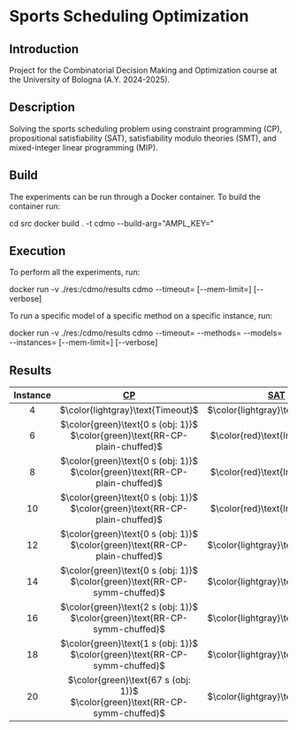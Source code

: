 # Sports Scheduling Optimization

## Introduction

Project for the Combinatorial Decision Making and Optimization course at the University of Bologna (A.Y. 2024-2025).

## Description

Solving the sports scheduling problem using constraint programming (CP), propositional satisfiability (SAT), satisfiability modulo theories (SMT), and mixed-integer linear programming (MIP).

## Build

The experiments can be run through a Docker container. To build the container run:


cd src
docker build . -t cdmo --build-arg="AMPL_KEY=<ampl-community-key>"


## Execution

To perform all the experiments, run:

docker run -v ./res:/cdmo/results cdmo
--timeout=<timeout-per-model>
[--mem-limit=<ram-limit>]
[--verbose]


To run a specific model of a specific method on a specific instance, run:

docker run -v ./res:/cdmo/results cdmo
--timeout=<timeout-per-model>
--methods=<method-name>
--models=<model-name>
--instances=<instance-number>
[--mem-limit=<ram-limit>]
[--verbose]


## Results
<!-- Do NOT remove the comments below -->
<!-- begin-status -->
| Instance | [CP](./method-statuses/cp-status.md) | [SAT](./method-statuses/sat-status.md) | [SMT](./method-statuses/smt-status.md) | [MIP](./method-statuses/mip-status.md) |
|:-:| :---:|:---:|:---:|:---:|
| $4$ | $\color{lightgray}\text{Timeout}$ | $\color{lightgray}\text{Timeout}$ | | | 
| $6$ | $\color{green}\text{0 s (obj: 1)}$</br>$\color{green}\text{RR-CP-plain-chuffed}$ | $\color{red}\text{Inconsistent}$ | | | 
| $8$ | $\color{green}\text{0 s (obj: 1)}$</br>$\color{green}\text{RR-CP-plain-chuffed}$ | $\color{red}\text{Inconsistent}$ | | | 
| $10$ | $\color{green}\text{0 s (obj: 1)}$</br>$\color{green}\text{RR-CP-plain-chuffed}$ | $\color{red}\text{Inconsistent}$ | | | 
| $12$ | $\color{green}\text{0 s (obj: 1)}$</br>$\color{green}\text{RR-CP-plain-chuffed}$ | $\color{lightgray}\text{Timeout}$ | | | 
| $14$ | $\color{green}\text{0 s (obj: 1)}$</br>$\color{green}\text{RR-CP-symm-chuffed}$ | $\color{lightgray}\text{Timeout}$ | | | 
| $16$ | $\color{green}\text{2 s (obj: 1)}$</br>$\color{green}\text{RR-CP-symm-chuffed}$ | $\color{lightgray}\text{Timeout}$ | | | 
| $18$ | $\color{green}\text{1 s (obj: 1)}$</br>$\color{green}\text{RR-CP-symm-chuffed}$ | $\color{lightgray}\text{Timeout}$ | | | 
| $20$ | $\color{green}\text{67 s (obj: 1)}$</br>$\color{green}\text{RR-CP-symm-chuffed}$ | $\color{lightgray}\text{Timeout}$ | | | 

<!-- end-status -->
